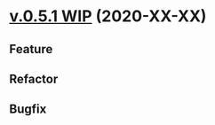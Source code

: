 # [v.0.5.1 WIP](https://github.com/upb-uc4/University-Credits-4.0/compare/v0.5.0...user-v0.5.1) (2020-XX-XX)
## Feature
 
## Refactor
 
## Bugfix
 